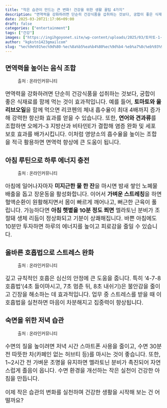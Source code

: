 ```yaml
---
title: "작은 습관이 만드는 큰 변화! 건강을 위한 생활 꿀팁 4가지"
description: "면역력을 강화하려면 단순히 건강식품을 섭취하는 것보다, 궁합이 좋은 식재료를 함께 먹는 것이 효과적입니다. 예를 들어, 토마토와 올리브오일을 함께 먹으면 리코펜의 체내 흡수율이 최대 4배까지 증가해 강력한 항산화 효과를 얻을 수 있습니다. 또한, 연어와 견과류를 조합하"
date: 2025-03-20T21:17:06+09:00
draft: false
categories: ["entertainment"]
tags: ["건강"]
images: ["https://ingihgoyonet.site/wp-content/uploads/2025/03/토마토-1-1024x576.jpg", "https://ingihgoyonet.site/wp-content/uploads/2025/03/스트레칭-2-1024x683.jpg", "https://ingihgoyonet.site/wp-content/uploads/2025/03/올바른호흡-1024x683.jpg", "https://ingihgoyonet.site/wp-content/uploads/2025/03/숙면-1-1024x683.jpg"]
author: "kgkstn1423gmailcom"
slug: "%ec%9e%91%ec%9d%80-%ec%8a%b5%ea%b4%80%ec%9d%b4-%eb%a7%8c%eb%93%9c%eb%8a%94-%ed%81%b0-%eb%b3%80%ed%99%94-%ea%b1%b4%ea%b0%95%ec%9d%84-%ec%9c%84%ed%95%9c-%ec%83%9d%ed%99%9c-%ea%bf%80%ed%8c%81-4%ea%b0%80"
---
```


<h2 >면역력을 높이는 음식 조합</h2> <figure ><img src="https://ingihgoyonet.site/wp-content/uploads/2025/03/토마토-1-1024x576.jpg" alt="" style="aspect-ratio:16/9;object-fit:cover"/><figcaption >출처 : 온라인커뮤니티</figcaption></figure> <p style="font-size:18px">면역력을 강화하려면 단순히 건강식품을 섭취하는 것보다, 궁합이 좋은 식재료를 함께 먹는 것이 효과적입니다. 예를 들어, <strong>토마토와 올리브오일</strong>을 함께 먹으면 리코펜의 체내 흡수율이 최대 4배까지 증가해 강력한 항산화 효과를 얻을 수 있습니다. 또한, <strong>연어와 견과류</strong>를 조합하면 오메가-3 지방산과 비타민E가 결합해 염증 완화 및 세포 보호 효과를 배가시킵니다. 이처럼 영양소의 흡수율을 높이는 조합을 적극 활용하면 면역력 향상에 큰 도움이 됩니다.</p> <h2 >아침 루틴으로 하루 에너지 충전</h2> <figure ><img src="https://ingihgoyonet.site/wp-content/uploads/2025/03/스트레칭-2-1024x683.jpg" alt="" style="aspect-ratio:16/9;object-fit:cover"/><figcaption >출처 : 온라인커뮤니티</figcaption></figure> <p style="font-size:18px">아침에 일어나자마자 <strong>미지근한 물 한 잔</strong>을 마시면 밤새 쌓인 노폐물 배출을 돕고 장운동을 활성화합니다. 이어서 <strong>가벼운 스트레칭</strong>을 하면 혈액순환이 원활해지면서 몸이 빠르게 깨어나고, 뻐근한 근육이 풀립니다. 가능하다면 <strong>아침 햇볕을 10분 정도 쬐면</strong> 멜라토닌 분비가 조절돼 생체 리듬이 정상화되고 기분이 상쾌해집니다. 바쁜 아침에도 10분만 투자하면 하루의 에너지를 높이고 피로감을 줄일 수 있습니다.</p> <h2 >올바른 호흡법으로 스트레스 완화</h2> <figure ><img src="https://ingihgoyonet.site/wp-content/uploads/2025/03/올바른호흡-1024x683.jpg" alt="" style="aspect-ratio:16/9;object-fit:cover"/><figcaption >출처 : 온라인커뮤니티</figcaption></figure> <p style="font-size:18px">깊고 규칙적인 호흡은 심신의 안정에 큰 도움을 줍니다. 특히 ‘4-7-8 호흡법’(4초 들이마시고, 7초 멈춘 뒤, 8초 내쉬기)은 불안감을 줄이고 긴장을 해소하는 데 효과적입니다. 업무 중 스트레스를 받을 때 이 호흡법을 실천하면 마음이 차분해지고 집중력이 향상됩니다.</p> <h2 >숙면을 위한 저녁 습관</h2> <figure ><img src="https://ingihgoyonet.site/wp-content/uploads/2025/03/숙면-1-1024x683.jpg" alt="" style="aspect-ratio:16/9;object-fit:cover"/><figcaption >출처 : 온라인커뮤니티</figcaption></figure> <p style="font-size:18px">수면의 질을 높이려면 저녁 시간 스마트폰 사용을 줄이고, 수면 30분 전 따뜻한 차(카페인 없는 허브티 등)를 마시는 것이 좋습니다. 또한, 1~2시간 전 가벼운 조명을 유지하면 멜라토닌 분비가 촉진되어 자연스럽게 졸음이 옵니다. 수면 환경을 개선하는 작은 실천이 건강한 아침을 만듭니다.</p> <p style="font-size:18px">이제 작은 습관의 변화를 실천하며 건강한 생활을 시작해 보는 건 어떨까요?</p>
